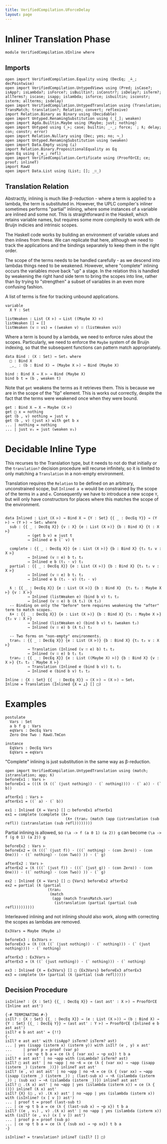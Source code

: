 ```yaml
---
title: VerifiedCompilation.UForceDelay
layout: page
---
```


# Inliner Translation Phase
```
module VerifiedCompilation.UInline where

```
## Imports

```
open import VerifiedCompilation.Equality using (DecEq; _≟_; decPointwise)
open import VerifiedCompilation.UntypedViews using (Pred; isCase?; isApp?; isLambda?; isForce?; isBuiltin?; isConstr?; isDelay?; isTerm?; allTerms?; iscase; isapp; islambda; isforce; isbuiltin; isconstr; isterm; allterms; isdelay)
open import VerifiedCompilation.UntypedTranslation using (Translation; TransMatch; translation?; Relation; convert; reflexive)
import Relation.Binary as Binary using (Decidable)
open import Untyped.RenamingSubstitution using (_[_]; weaken)
open import Agda.Builtin.Maybe using (Maybe; just; nothing)
open import Untyped using (_⊢; case; builtin; _·_; force; `; ƛ; delay; con; constr; error)
open import Relation.Nullary using (Dec; yes; no; ¬_)
open import Untyped.RenamingSubstitution using (weaken)
open import Data.Empty using (⊥)
import Relation.Binary.PropositionalEquality as Eq
open Eq using (_≡_; refl)
open import VerifiedCompilation.Certificate using (ProofOrCE; ce; proof; inlineT)
import RawU
open import Data.List using (List; []; _∷_)
```
## Translation Relation

Abstractly, inlining is much like β-reduction - where a term is applied to a
lambda, the term is substituted in. However, the UPLC compiler's inliner
sometimes performs "partial" inlining, where some instances of a variable are
inlined and some not. This is straightforward in the Haskell, which retains
variable names, but requires some more complexity to work with de Bruijn
indicies and intrinsic scopes.

The Haskell code works by building an environment of variable values and then
inlines from these. We can replicate that here, although we need to track the
applications and the bindings separately to keep them in the right order.

The scope of the terms needs to be handled carefully - as we descend into
lambdas things need to be weakened. However, where "complete" inlining
occurs the variables move back "up" a stage. In the relation this is handled
by weakening the right hand side term to bring the scopes into line, rather
than by trying to "strengthen" a subset of variables in an even more confusing
fashion.

A list of terms is fine for tracking unbound applications.
```
variable
  X Y : Set

listWeaken : List (X ⊢) → List ((Maybe X) ⊢)
listWeaken [] = []
listWeaken (v ∷ vs) = ((weaken v) ∷ (listWeaken vs))
```
Where a term is bound by a lambda, we need to enforce rules about the scopes.
Particularly, we need to enforce the `Maybe` system of de Bruijn indexing, so
that the subsequent functions can pattern match appropriately.

```
data Bind : (X : Set) → Set₁ where
  □ : Bind X
  _,_ : (b : Bind X) → (Maybe X ⊢) → Bind (Maybe X)

bind : Bind X → X ⊢ → Bind (Maybe X)
bind b t = (b , weaken t)

```
Note that `get` weakens the terms as it retrieves them. This is because we are
in the scope of the "tip" element. This is works out correctly, despite the fact
that the terms were weakened once when they were bound.
```
get : Bind X → X → Maybe (X ⊢)
get □ x = nothing
get (b , v) nothing = just v
get (b , v) (just x) with get b x
... | nothing = nothing
... | just v₁ = just (weaken v₁)

```
# Decidable Inline Type

This recurses to the Translation type, but it needs to not do that initially or
the `translation?` decision procedure will recurse infinitely, so it is
limited to only matching a `Translation` in a non-empty environment.

Translation requires the `Relation` to be defined on an arbitrary,
unconstrained scope, but `Inlined a e` would be constrained by the
scope of the terms in `a` and `e`. Consequently we have to introduce a
new scope `Y`, but will only have constructors for places where this
matches the scope of the environment.
```

data Inlined : List (X ⊢) → Bind X → {Y : Set} {{ _ : DecEq Y}} → (Y ⊢) → (Y ⊢) → Set₁ where
  sub : {{ _ : DecEq X}} {v : X} {e : List (X ⊢)} {b : Bind X} {t : X ⊢}
          → (get b v) ≡ just t
          → Inlined e b (` v) t

  complete : {{ _ : DecEq X}} {e : List (X ⊢)} {b : Bind X} {t₁ t₂ v : X ⊢}
          → Inlined (v ∷ e) b t₁ t₂
          → Inlined e b (t₁ · v) t₂
  partial : {{ _ : DecEq X}} {e : List (X ⊢)} {b : Bind X} {t₁ t₂ v : X ⊢}
          → Inlined (v ∷ e) b t₁ t₂
          → Inlined e b (t₁ · v) (t₂ · v)

  ƛ : {{ _ : DecEq X}} {e : List (X ⊢)} {b : Bind X}  {t₁ t₂ : Maybe X ⊢} {v : X ⊢}
          → Inlined (listWeaken e) (bind b v) t₁ t₂
          → Inlined (v ∷ e) b (ƛ t₁) (ƛ t₂)
  -- Binding on only the "before" term requires weakening the "after" term to match scopes.
  ƛ+ : {{ _ : DecEq X}} {e : List (X ⊢)} {b : Bind X} {t₁ : Maybe X ⊢} {t₂ v : X ⊢}
          → Inlined (listWeaken e) (bind b v) t₁ (weaken t₂)
          → Inlined (v ∷ e) b (ƛ t₁) t₂

  -- Two forms on "non-empty" environments.
  tran₁ : {{ _ : DecEq X}} {e : List (X ⊢)} {b : Bind X} {t₁ t₂ v : X ⊢}
          → Translation (Inlined (v ∷ e) b) t₁ t₂
          → Inlined (v ∷ e) b t₁ t₂
  tran₂ : {{ _ : DecEq X}} {e : List ((Maybe X) ⊢)} {b : Bind X} {v : X ⊢} {t₁ t₂ : Maybe X ⊢}
          → Translation (Inlined e (bind b v)) t₁ t₂
          → Inlined e (bind b v) t₁ t₂

Inline : {X : Set} {{ _ : DecEq X}} → (X ⊢) → (X ⊢) → Set₁
Inline = Translation (Inlined {X = ⊥} [] □)

```
# Examples

```
postulate
  Vars : Set
  a b f g : Vars
  eqVars : DecEq Vars
  Zero One Two : RawU.TmCon

instance
  EqVars : DecEq Vars
  EqVars = eqVars

```
"Complete" inlining is just substitution in the same way as β-reduction.
```
open import VerifiedCompilation.UntypedTranslation using (match; istranslation; app; ƛ)
beforeEx1 : Vars ⊢
beforeEx1 = (((ƛ (ƛ ((` (just nothing)) · (` nothing)))) · (` a)) · (` b))

afterEx1 : Vars ⊢
afterEx1 = ((` a) · (` b))

ex1 : Inlined {X = Vars} [] □ beforeEx1 afterEx1
ex1 = complete (complete (ƛ+
                           (ƛ+ (tran₂ (match (app (istranslation (sub refl)) (istranslation (sub refl))))))))

```
Partial inlining is allowed, so  `(\a -> f (a 0 1) (a 2)) g` can become  `(\a -> f (g 0 1) (a 2)) g`
```
beforeEx2 : Vars ⊢
beforeEx2 = (ƛ (((` (just f)) · (((` nothing) · (con Zero)) · (con One))) · ((` nothing) · (con Two)) )) · (` g)

afterEx2 : Vars ⊢
afterEx2 = (ƛ (((` (just f)) · (((` (just g)) · (con Zero)) · (con One))) · ((` nothing) · (con Two)) )) · (` g)

ex2 : Inlined {X = Vars} [] □ {Vars} beforeEx2 afterEx2
ex2 = partial (ƛ (partial
                   (tran₂
                    (match
                     (app (match TransMatch.var)
                      (istranslation (partial (partial (sub refl)))))))))

```
Interleaved inlining and not inlining should also work, along with correcting the scopes
as lambdas are removed.
```
Ex3Vars = Maybe (Maybe ⊥)

beforeEx3 : Ex3Vars ⊢
beforeEx3 = (ƛ ((ƛ ((` (just nothing)) · (` nothing))) · (` (just nothing)))) · (` nothing)

afterEx3 : Ex3Vars ⊢
afterEx3 = (ƛ ((` (just nothing)) · (` nothing))) · (` nothing)

ex3 : Inlined {X = Ex3Vars} [] □ {Ex3Vars} beforeEx3 afterEx3
ex3 = complete (ƛ+ (partial (ƛ (partial (sub refl)))))

```
## Decision Procedure

```
isInline? : {X : Set} {{_ : DecEq X}} → (ast ast' : X ⊢) → ProofOrCE (Inline ast ast')

{-# TERMINATING #-}
isIl? : {X : Set} {{_ : DecEq X}} → (e : List (X ⊢)) → (b : Bind X) → {Y : Set} {{_ : DecEq Y}} → (ast ast' : Y ⊢) → ProofOrCE (Inlined e b ast ast')
isIl? e b ast ast' = {!!}
{-
isIl? e ast ast' with (isApp? isTerm? isTerm? ast)
... | yes (isapp (isterm x) (isterm y)) with isIl? (e , y) x ast'
...     | proof p = proof (var p)
...     | ce ¬p t b a = ce (λ { (var xx) → ¬p xx}) t b a
isIl? e ast ast' | no ¬app with (isLambda? isTerm? ast)
isIl? □ ast ast' | no ¬app | no ¬ƛ = ce (λ { (var xx) → ¬app (isapp (isterm _) (isterm _))}) inlineT ast ast'
isIl? (e , v) ast ast' | no ¬app | no ¬ƛ = ce (λ { (var xx) → ¬app (isapp (isterm _) (isterm _)) ; (last-sub x) → ¬ƛ (islambda (isterm _)) ; (sub xx) → ¬ƛ (islambda (isterm _))}) inlineT ast ast'
isIl? □ .(ƛ x) ast' | no ¬app | yes (islambda (isterm x)) = ce (λ { ()}) inlineT (ƛ x) ast'
isIl? {X} (□ , v) .(ƛ x) ast' | no ¬app | yes (islambda (isterm x)) with (isInline? (x [ v ]) ast')
... | proof t = proof (last-sub t)
... | ce ¬p t b a = ce (λ { (last-sub x) → ¬p x}) t b a
isIl? ((e , v₁) , v) .(ƛ x) ast' | no ¬app | yes (islambda (isterm x)) with (isIl? (e , v₁) (x [ v ]) ast')
... | proof p = proof (sub p)
... | ce ¬p t b a = ce (λ { (sub xx) → ¬p xx}) t b a
-}

isInline? = translation? inlineT (isIl? [] □)

```
